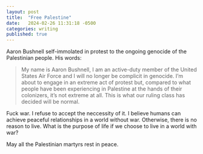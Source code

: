 ```yaml
---
layout: post
title:  "Free Palestine"
date:   2024-02-26 11:31:18 -0500
categories: writing
published: true
---
```


Aaron Bushnell self-immolated in protest to the ongoing genocide of the Palestinian people. His words:
> My name is Aaron Bushnell, I am an active-duty member of the United States Air Force and I will no longer be complicit in genocide. I’m about to engage in an extreme act of protest but, compared to what people have been experiencing in Palestine at the hands of their colonizers, it’s not extreme at all. This is what our ruling class has decided will be normal.

Fuck war. I refuse to accept the neccessity of it. I believe humans can achieve peaceful relationships in a world without war. Otherwise, there is no reason to live. What is the purpose of life if we choose to live in a world with war?

May all the Palestinian martyrs rest in peace.
